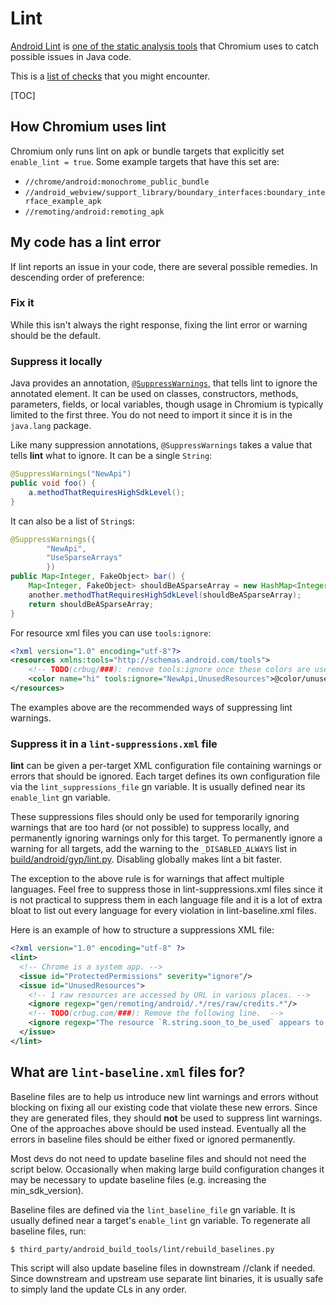 # Lint

[Android Lint] is [one of the static analysis tools] that Chromium uses to catch
possible issues in Java code.

This is a [list of checks] that you might encounter.

[Android Lint]: https://googlesamples.github.io/android-custom-lint-rules/book.md.html
[one of the static analysis tools]: static_analysis.md
[list of checks]: https://googlesamples.github.io/android-custom-lint-rules/checks/index.md.html

[TOC]

## How Chromium uses lint

Chromium only runs lint on apk or bundle targets that explicitly set
`enable_lint = true`. Some example targets that have this set are:

 - `//chrome/android:monochrome_public_bundle`
 - `//android_webview/support_library/boundary_interfaces:boundary_interface_example_apk`
 - `//remoting/android:remoting_apk`

## My code has a lint error

If lint reports an issue in your code, there are several possible remedies.
In descending order of preference:

### Fix it

While this isn't always the right response, fixing the lint error or warning
should be the default.

### Suppress it locally

Java provides an annotation,
[`@SuppressWarnings`](https://developer.android.com/reference/java/lang/SuppressWarnings),
that tells lint to ignore the annotated element. It can be used on classes,
constructors, methods, parameters, fields, or local variables, though usage in
Chromium is typically limited to the first three. You do not need to import it
since it is in the `java.lang` package.

Like many suppression annotations, `@SuppressWarnings` takes a value that tells
**lint** what to ignore. It can be a single `String`:

```java
@SuppressWarnings("NewApi")
public void foo() {
    a.methodThatRequiresHighSdkLevel();
}
```

It can also be a list of `String`s:

```java
@SuppressWarnings({
        "NewApi",
        "UseSparseArrays"
        })
public Map<Integer, FakeObject> bar() {
    Map<Integer, FakeObject> shouldBeASparseArray = new HashMap<Integer, FakeObject>();
    another.methodThatRequiresHighSdkLevel(shouldBeASparseArray);
    return shouldBeASparseArray;
}
```

For resource xml files you can use `tools:ignore`:

```xml
<?xml version="1.0" encoding="utf-8"?>
<resources xmlns:tools="http://schemas.android.com/tools">
    <!-- TODO(crbug/###): remove tools:ignore once these colors are used -->
    <color name="hi" tools:ignore="NewApi,UnusedResources">@color/unused</color>
</resources>
```

The examples above are the recommended ways of suppressing lint warnings.

### Suppress it in a `lint-suppressions.xml` file

**lint** can be given a per-target XML configuration file containing warnings or
errors that should be ignored. Each target defines its own configuration file
via the `lint_suppressions_file` gn variable. It is usually defined near its
`enable_lint` gn variable.

These suppressions files should only be used for temporarily ignoring warnings
that are too hard (or not possible) to suppress locally, and permanently
ignoring warnings only for this target. To permanently ignore a warning for all
targets, add the warning to the `_DISABLED_ALWAYS` list in
[build/android/gyp/lint.py](https://source.chromium.org/chromium/chromium/src/+/main:build/android/gyp/lint.py).
Disabling globally makes lint a bit faster.

The exception to the above rule is for warnings that affect multiple languages.
Feel free to suppress those in lint-suppressions.xml files since it is not
practical to suppress them in each language file and it is a lot of extra bloat
to list out every language for every violation in lint-baseline.xml files.

Here is an example of how to structure a suppressions XML file:

```xml
<?xml version="1.0" encoding="utf-8" ?>
<lint>
  <!-- Chrome is a system app. -->
  <issue id="ProtectedPermissions" severity="ignore"/>
  <issue id="UnusedResources">
    <!-- 1 raw resources are accessed by URL in various places. -->
    <ignore regexp="gen/remoting/android/.*/res/raw/credits.*"/>
    <!-- TODO(crbug.com/###): Remove the following line.  -->
    <ignore regexp="The resource `R.string.soon_to_be_used` appears to be unused"/>
  </issue>
</lint>
```

## What are `lint-baseline.xml` files for?

Baseline files are to help us introduce new lint warnings and errors without
blocking on fixing all our existing code that violate these new errors. Since
they are generated files, they should **not** be used to suppress lint warnings.
One of the approaches above should be used instead. Eventually all the errors in
baseline files should be either fixed or ignored permanently.

Most devs do not need to update baseline files and should not need the script
below. Occasionally when making large build configuration changes it may be
necessary to update baseline files (e.g. increasing the min_sdk_version).

Baseline files are defined via the `lint_baseline_file` gn variable. It is
usually defined near a target's `enable_lint` gn variable. To regenerate all
baseline files, run:

```
$ third_party/android_build_tools/lint/rebuild_baselines.py
```

This script will also update baseline files in downstream //clank if needed.
Since downstream and upstream use separate lint binaries, it is usually safe
to simply land the update CLs in any order.

